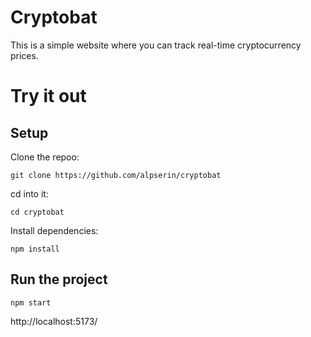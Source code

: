 # Cryptobat

This is a simple website where you can track real-time cryptocurrency prices.

# Try it out

## Setup

Clone the repoo:

```shell
git clone https://github.com/alpserin/cryptobat
```

cd into it:

```shell
cd cryptobat
```

Install dependencies:

```shell
npm install
```

## Run the project

```shell
npm start
```

http://localhost:5173/
